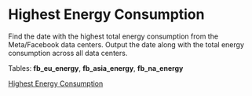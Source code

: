 # Highest Energy Consumption
Find the date with the highest total energy consumption from the Meta/Facebook data centers. Output the date along with the total energy consumption across all data centers.

Tables: **fb_eu_energy**, **fb_asia_energy**, **fb_na_energy**

[Highest Energy Consumption](https://platform.stratascratch.com/coding/10064-highest-energy-consumption?tabname=question)